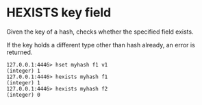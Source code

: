 # HEXISTS key field

Given the key of a hash, checks whether the specified field exists.

If the key holds a different type other than hash already, an error is returned.

```
127.0.0.1:4446> hset myhash f1 v1
(integer) 1
127.0.0.1:4446> hexists myhash f1
(integer) 1
127.0.0.1:4446> hexists myhash f2
(integer) 0
```